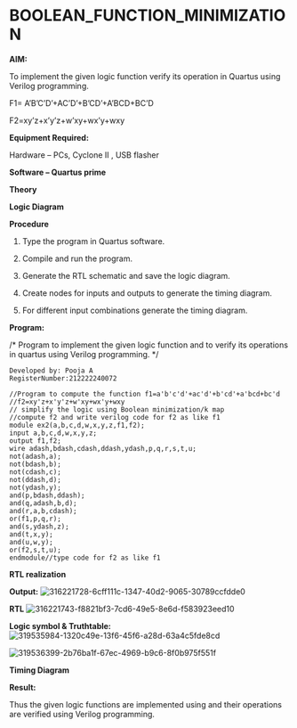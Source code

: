 # BOOLEAN_FUNCTION_MINIMIZATION

**AIM:**

To implement the given logic function verify its operation in Quartus using Verilog programming.

F1= A’B’C’D’+AC’D’+B’CD’+A’BCD+BC’D 

F2=xy’z+x’y’z+w’xy+wx’y+wxy

**Equipment Required:**

Hardware – PCs, Cyclone II , USB flasher

**Software – Quartus prime**

**Theory**

**Logic Diagram**

**Procedure**

1.	Type the program in Quartus software.

2.	Compile and run the program.

3.	Generate the RTL schematic and save the logic diagram.

4.	Create nodes for inputs and outputs to generate the timing diagram.

5.	For different input combinations generate the timing diagram.


**Program:**

/* Program to implement the given logic function and to verify its operations in quartus using Verilog programming. */

```
Developed by: Pooja A
RegisterNumber:212222240072
```

```
//Program to compute the function f1=a'b'c'd'+ac'd'+b'cd'+a'bcd+bc'd
//f2=xy'z+x'y'z+w'xy+wx'y+wxy
// simplify the logic using Boolean minimization/k map 
//compute f2 and write verilog code for f2 as like f1
module ex2(a,b,c,d,w,x,y,z,f1,f2);
input a,b,c,d,w,x,y,z;
output f1,f2;
wire adash,bdash,cdash,ddash,ydash,p,q,r,s,t,u;
not(adash,a);
not(bdash,b);
not(cdash,c);
not(ddash,d);
not(ydash,y);
and(p,bdash,ddash);
and(q,adash,b,d);
and(r,a,b,cdash);
or(f1,p,q,r);
and(s,ydash,z);
and(t,x,y);
and(u,w,y);
or(f2,s,t,u);
endmodule//type code for f2 as like f1
```

**RTL realization**

**Output:**
![316221728-6cff111c-1347-40d2-9065-30789ccfdde0](https://github.com/poojaanbu0/BOOLEAN_FUNCTION_MINIMIZATION/assets/119390329/23942ee3-7e6f-437d-9383-848f59cbee47)


**RTL**
![316221743-f8821bf3-7cd6-49e5-8e6d-f583923eed10](https://github.com/poojaanbu0/BOOLEAN_FUNCTION_MINIMIZATION/assets/119390329/6f42fafe-5f17-43ed-b2c3-1491da0d2793)

**Logic symbol & Truthtable:**
![319535984-1320c49e-13f6-45f6-a28d-63a4c5fde8cd](https://github.com/poojaanbu0/BOOLEAN_FUNCTION_MINIMIZATION/assets/119390329/39dc7f2f-a568-4330-9cae-86e0fc22642e)

![319536399-2b76ba1f-67ec-4969-b9c6-8f0b975f551f](https://github.com/poojaanbu0/BOOLEAN_FUNCTION_MINIMIZATION/assets/119390329/ea4ef1eb-7f63-4324-8ccb-4cdc4b889739)



**Timing Diagram**

**Result:**

Thus the given logic functions are implemented using and their operations are verified using Verilog programming.

